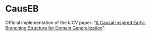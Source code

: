 # CausEB
Official implementation of the IJCV paper: "[A Causal Inspired Early-Branching Structure for Domain Generalization](https://arxiv.org/abs/2403.08649)".
